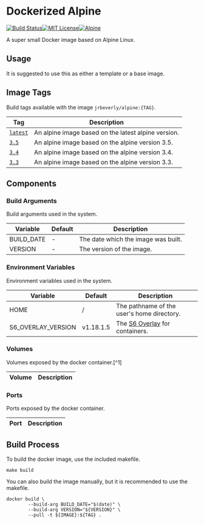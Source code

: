 # Dockerized Alpine
[![Build Status][ci-badge]][ci][![MIT License][license-badge]][license][![Alpine][alpine-badge]][alpine]

A super small Docker image based on Alpine Linux. 

## Usage

It is suggested to use this as either a template or a base image.

## Image Tags

Build tags available with the image `jrbeverly/alpine:{TAG}`.

| Tag | Description |
| --- | ----------- |
| [`latest`](/../tree/master) | An alpine image based on the latest alpine version. |
| [`3.5`](/../tree/V3.5) | An alpine image based on the alpine version 3.5. |
| [`3.4`](/../tree/V3.4) | An alpine image based on the alpine version 3.4. |
| [`3.3`](/../tree/V3.3) | An alpine image based on the alpine version 3.3. |

## Components
### Build Arguments

Build arguments used in the system.

| Variable | Default | Description |
| -------- | ------- |------------ |
| BUILD_DATE | - | The date which the image was built. |
| VERSION | - | The version of the image. |

### Environment Variables

Environment variables used in the system.

| Variable | Default | Description |
| -------- | ------- |------------ |
| HOME | / | The pathname of the user's home directory. |
| S6_OVERLAY_VERSION | v1.18.1.5 | The [S6 Overlay](https://github.com/just-containers/s6-overlay/releases) for containers. |

### Volumes

Volumes exposed by the docker container.[^1]

| Volume | Description |
| ------ | ----------- |

### Ports

Ports exposed by the docker container.

| Port | Description |
| ---- | ----------- |

## Build Process

To build the docker image, use the included makefile.

```
make build
```

You can also build the image manually, but it is recommended to use the makefile.

```
docker build \
		--build-arg BUILD_DATE="$(date)" \
		--build-arg VERSION="${VERSION}" \
		--pull -t ${IMAGE}:${TAG} .
```

[ci-badge]: /../badges/master/build.svg
[ci]: /../commits/master
[license-badge]: https://img.shields.io/badge/license-MIT-blue.svg?maxAge=2592000
[license]: /../blob/master/LICENSE
[alpine-badge]: https://img.shields.io/badge/alpine-3.5-green.svg?maxAge=2592000
[alpine]: https://alpinelinux.org/posts/Alpine-3.5.0-released.html